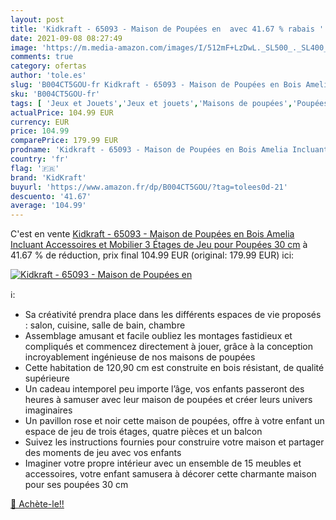 ```yaml
---
layout: post
title: 'Kidkraft - 65093 - Maison de Poupées en  avec 41.67 % rabais '
date: 2021-09-08 08:27:49
image: 'https://m.media-amazon.com/images/I/512mF+LzDwL._SL500_._SL400_.jpg'
comments: true
category: ofertas
author: 'tole.es'
slug: 'B004CT5GOU-fr Kidkraft - 65093 - Maison de Poupées en Bois Amelia...'
sku: 'B004CT5GOU-fr'
tags: [ 'Jeux et Jouets','Jeux et jouets','Maisons de poupées','Poupées et accessoires','kidkraft', ]
actualPrice: 104.99 EUR
currency: EUR
price: 104.99
comparePrice: 179.99 EUR
prodname: 'Kidkraft - 65093 - Maison de Poupées en Bois Amelia Incluant Accessoires et Mobilier  3 Étages de Jeu pour Poupées 30 cm'
country: 'fr'
flag: '🇫🇷'
brand: 'KidKraft'
buyurl: 'https://www.amazon.fr/dp/B004CT5GOU/?tag=tolees0d-21'
descuento: '41.67'
average: '104.99'
---
```


C'est en vente [Kidkraft - 65093 - Maison de Poupées en Bois Amelia Incluant Accessoires et Mobilier  3 Étages de Jeu pour Poupées 30 cm](https://www.amazon.fr/dp/B004CT5GOU/?tag=tolees0d-21)  à  41.67 % de réduction, prix final  104.99 EUR (original: 179.99 EUR) ici:

[![Kidkraft - 65093 - Maison de Poupées en ](https://m.media-amazon.com/images/I/512mF+LzDwL._SL500_._SL400_.jpg)](https://www.amazon.fr/dp/B004CT5GOU/?tag=tolees0d-21)

ℹ️:

- Sa créativité prendra place dans les différents espaces de vie proposés : salon, cuisine, salle de bain, chambre
- Assemblage amusant et facile oubliez les montages fastidieux et compliqués et commencez directement à jouer, grâce à la conception incroyablement ingénieuse de nos maisons de poupées
- Cette habitation de 120,90 cm est construite en bois résistant, de qualité supérieure
- Un cadeau intemporel peu importe l’âge, vos enfants passeront des heures à samuser avec leur maison de poupées et créer leurs univers imaginaires
- Un pavillon rose et noir cette maison de poupées, offre à votre enfant un espace de jeu de trois étages, quatre pièces et un balcon
- Suivez les instructions fournies pour construire votre maison et partager des moments de jeu avec vos enfants
- Imaginer votre propre intérieur avec un ensemble de 15 meubles et accessoires, votre enfant samusera à décorer cette charmante maison pour ses poupées 30 cm

[🛒 Achète-le!!](https://www.amazon.fr/dp/B004CT5GOU/?tag=tolees0d-21)
